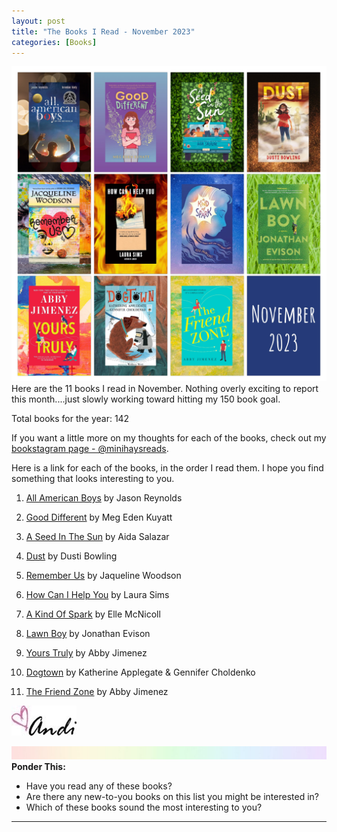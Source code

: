```yaml
---
layout: post
title: "The Books I Read - November 2023"
categories: [Books]
---
```

![books](/images/November2023Books.JPG)
Here are the 11 books I read in November. Nothing overly exciting to report this month....just slowly working toward hitting my 150 book goal.

Total books for the year: 142

If you want a little more on my thoughts for each of the books, check out my [bookstagram page - @minihaysreads](http://instagram.com/minihaysreads). 

Here is a link for each of the books, in the order I read them. I hope you find something that looks interesting to you. 

1. [All American Boys](https://www.amazon.com/All-American-Boys-Jason-Reynolds/dp/1481463349/ref=monarch_sidesheet) by Jason Reynolds

2. [Good Different](https://www.amazon.com/Good-Different-Meg-Eden-Kuyatt/dp/1338816101/ref=monarch_sidesheet) by Meg Eden Kuyatt

3. [A Seed In The Sun](https://www.amazon.com/Seed-Sun-Aida-Salazar/dp/0593406621/ref=monarch_sidesheet) by Aida Salazar

4. [Dust](https://www.amazon.com/Dust-Dusti-Bowling/dp/0316414239/ref=monarch_sidesheet) by Dusti Bowling

5. [Remember Us](https://www.amazon.com/Remember-Us-Jacqueline-Woodson/dp/0399545468/ref=monarch_sidesheet) by Jaqueline Woodson

6. [How Can I Help You](https://www.amazon.com/How-Can-I-Help-You/dp/059354370X/ref=monarch_sidesheet) by Laura Sims

7. [A Kind Of Spark](https://www.amazon.com/Kind-Spark-Elle-McNicoll/dp/0593374282/ref=monarch_sidesheet) by Elle McNicoll

8. [Lawn Boy](https://www.amazon.com/Lawn-Boy-Jonathan-Evison/dp/1616209232/ref=monarch_sidesheet) by Jonathan Evison

9. [Yours Truly](https://www.amazon.com/Yours-Truly-Abby-Jimenez/dp/1538704390/ref=monarch_sidesheet) by Abby Jimenez

10. [Dogtown](https://www.amazon.com/Dogtown-Book-1-Katherine-Applegate/dp/1250811627/ref=monarch_sidesheet) by Katherine Applegate & Gennifer Choldenko

11. [The Friend Zone](https://www.amazon.com/Friend-Zone-Abby-Jimenez/dp/1538715600/ref=monarch_sidesheet) by Abby Jimenez

![Andi](/images/andi.jpg)

![header](/images/SkinnyRainbow.jpg)
**Ponder This:**
- Have you read any of these books?
- Are there any new-to-you books on this list you might be interested in?
- Which of these books sound the most interesting to you?

----